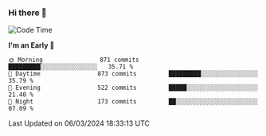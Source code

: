 ### Hi there 👋
<!--START_SECTION:waka-->
![Code Time](http://img.shields.io/badge/Code%20Time-470%20hrs%2029%20mins-blue)

**I'm an Early 🐤** 

```text
🌞 Morning                871 commits         █████████░░░░░░░░░░░░░░░░   35.71 % 
🌆 Daytime                873 commits         █████████░░░░░░░░░░░░░░░░   35.79 % 
🌃 Evening                522 commits         █████░░░░░░░░░░░░░░░░░░░░   21.40 % 
🌙 Night                  173 commits         ██░░░░░░░░░░░░░░░░░░░░░░░   07.09 % 
```



 Last Updated on 06/03/2024 18:33:13 UTC
<!--END_SECTION:waka-->

<!--
**BrianCurliss/BrianCurliss** is a ✨ _special_ ✨ repository because its `README.md` (this file) appears on your GitHub profile.

Here are some ideas to get you started:

- 🔭 I’m currently working on ...
- 🌱 I’m currently learning ...
- 👯 I’m looking to collaborate on ...
- 🤔 I’m looking for help with ...
- 💬 Ask me about ...
- 📫 How to reach me: ...
- 😄 Pronouns: ...
- ⚡ Fun fact: ...
-->
